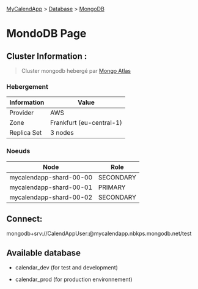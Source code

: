 [MyCalendApp](../README.md) > [Database](./database.md) > [MongoDB](./mongodb.md)

# MondoDB Page

## Cluster Information : 

> Cluster mongodb hebergé par [Mongo Atlas](https://www.mongodb.com/cloud/atlas)

### Hebergement

| Information | Value |  
|---|---|
| Provider  | AWS  |
| Zone | Frankfurt (eu-central-1)  |
| Replica Set | 3 nodes |

### Noeuds

| Node | Role |  
|---|---|
| mycalendapp-shard-00-00 | SECONDARY  |
| mycalendapp-shard-00-01 | PRIMARY  |
| mycalendapp-shard-00-02 | SECONDARY |

## Connect: 

mongodb+srv://CalendAppUser:<secret>@mycalendapp.nbkps.mongodb.net/test

## Available database

- calendar_dev (for test and development)

- calendar_prod (for production environnement)

